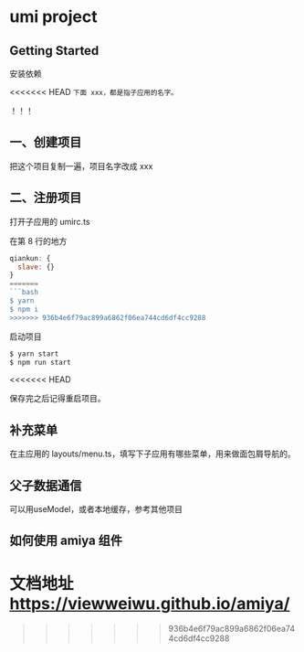# umi project

## Getting Started

安装依赖

<<<<<<< HEAD
`下面 xxx，都是指子应用的名字。`

！！！

## 一、创建项目

把这个项目复制一遍，项目名字改成 xxx


## 二、注册项目

打开子应用的 umirc.ts

在第 8 行的地方

```javascript
qiankun: {
  slave: {}
}
=======
```bash
$ yarn
$ npm i
>>>>>>> 936b4e6f79ac899a6862f06ea744cd6df4cc9288
```

启动项目

```bash
$ yarn start
$ npm run start
```
<<<<<<< HEAD

保存完之后记得重启项目。

## 补充菜单

在主应用的 layouts/menu.ts，填写下子应用有哪些菜单，用来做面包屑导航的。

## 父子数据通信

可以用useModel，或者本地缓存，参考其他项目

## 如何使用 amiya 组件

文档地址 https://viewweiwu.github.io/amiya/
=======
>>>>>>> 936b4e6f79ac899a6862f06ea744cd6df4cc9288
